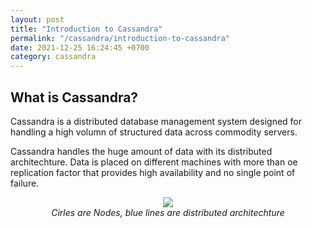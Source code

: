 ```yaml
---
layout: post
title: "Introduction to Cassandra"
permalink: "/cassandra/introduction-to-cassandra"
date: 2021-12-25 16:24:45 +0700
category: cassandra
---
```


## What is Cassandra?

Cassandra is a distributed database management system designed for handling a high volumn of structured data across commodity servers.

Cassandra handles the huge amount of data with its distributed architechture. Data is placed on different machines with more than oe replication factor that provides high availability and no single point of failure.

<div style="text-align:center">
  <img src="https://user-images.githubusercontent.com/26586150/147382065-54ead0db-039b-4df5-9976-bcca579ea9c8.png" />
  <div style="text-align:center"><i>Cirles are Nodes, blue lines are distributed architechture</i></div>
</div>

